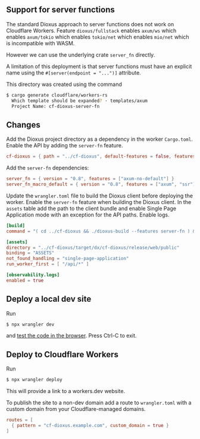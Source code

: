 ## Support for server functions

The standard Dioxus approach to server functions does not work on Cloudflare
Workers. Feature `dioxus/fullstack` enables `axum/ws` which enables `axum/tokio`
which enables `tokio/net` which enables `mio/net` which is incompatible with WASM.

However we can use the underlying crate `server_fn` directly.

A limitation of this deployment is that server functions must have an explicit
name using the `#[server(endpoint = "...")]` attribute.

This directory was created using the command
```sh
$ cargo generate cloudflare/workers-rs
  Which template should be expanded? · templates/axum
  Project Name: cf-dioxus-server-fn
```

## Changes

Add the Dioxus project directory as a dependency in the worker `Cargo.toml`.
Enable the API by adding the `server-fn` feature.

```toml
cf-dioxus = { path = "../cf-dioxus", default-features = false, features = ["server-fn"] }
```

Add the `server-fn` dependencies:

```toml
server_fn = { version = "0.8", features = ["axum-no-default"] }
server_fn_macro_default = { version = "0.8", features = ["axum", "ssr"] }
```

Update the `wrangler.toml` file to build the Dioxus client before deploying the
worker. Enable the `server-fn` feature when building the Dioxus client. In the
`assets` table add the path to the client bundle and enable Single Page
Application mode with an exception for the API paths. Enable logs.

```toml
[build]
command = "( cd ../cf-dioxus && ./dioxus-build --features server-fn ) && cargo install -q worker-build && worker-build --release"

[assets]
directory = "../cf-dioxus/target/dx/cf-dioxus/release/web/public"
binding = "ASSETS"
not_found_handling = "single-page-application"
run_worker_first = [ "/api/*" ]

[observability.logs]
enabled = true
```

## Deploy a local dev site

Run
```sh
$ npx wrangler dev
```
and [test the code in the browser](http://localhost:8787/). Press Ctrl-C to exit.

## Deploy to Cloudflare Workers

Run
```sh
$ npx wrangler deploy
```

This will provide a link to a workers.dev website.

To publish the site to a non-dev domain add a route to `wrangler.toml` with a
custom domain from your Cloudflare-managed domains.
```toml
routes = [
  { pattern = "cf-dioxus.example.com", custom_domain = true }
]
```
